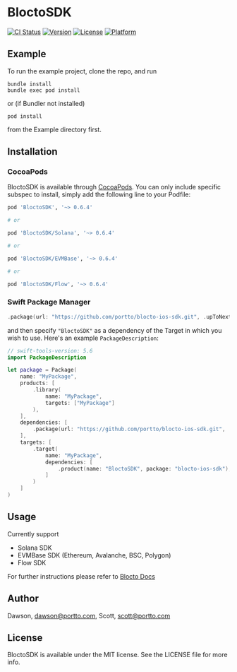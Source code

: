 # BloctoSDK

[![CI Status](https://dl.circleci.com/status-badge/img/gh/portto/blocto-ios-sdk/tree/main.svg?style=svg)](https://dl.circleci.com/status-badge/redirect/gh/portto/blocto-ios-sdk/tree/main)
[![Version](https://img.shields.io/cocoapods/v/BloctoSDK.svg?style=flat)](https://cocoapods.org/pods/BloctoSDK)
[![License](https://img.shields.io/badge/license-MIT-black)](https://cocoapods.org/pods/BloctoSDK)
[![Platform](https://img.shields.io/cocoapods/p/BloctoSDK.svg?style=flat)](https://cocoapods.org/pods/BloctoSDK)

## Example

To run the example project, clone the repo, and run 
```
bundle install
bundle exec pod install
```
or (if Bundler not installed) 
```
pod install
```
from the Example directory first.

## Installation

### CocoaPods

BloctoSDK is available through [CocoaPods](https://cocoapods.org). You can only include specific subspec to install, simply add the following line to your Podfile:

```ruby
pod 'BloctoSDK', '~> 0.6.4'

# or 

pod 'BloctoSDK/Solana', '~> 0.6.4'

# or

pod 'BloctoSDK/EVMBase', '~> 0.6.4'

# or

pod 'BloctoSDK/Flow', '~> 0.6.4'
```

### Swift Package Manager


```swift
.package(url: "https://github.com/portto/blocto-ios-sdk.git", .upToNextMinor(from: "0.6.4"))
```

and then specify `"BloctoSDK"` as a dependency of the Target in which you wish to use.
Here's an example `PackageDescription`:

```swift
// swift-tools-version: 5.6
import PackageDescription

let package = Package(
    name: "MyPackage",
    products: [
        .library(
            name: "MyPackage",
            targets: ["MyPackage"]
        ),
    ],
    dependencies: [
        .package(url: "https://github.com/portto/blocto-ios-sdk.git", .upToNextMinor(from: "0.6.4"))
    ],
    targets: [
        .target(
            name: "MyPackage",
            dependencies: [
                .product(name: "BloctoSDK", package: "blocto-ios-sdk"),
            ]
        )
    ]
)
```

## Usage
Currently support 
 * Solana SDK
 * EVMBase SDK (Ethereum, Avalanche, BSC, Polygon)
 * Flow SDK

For further instructions please refer to [Blocto Docs](https://docs.blocto.app/blocto-ios-sdk/overview)

## Author

Dawson, dawson@portto.com, Scott, scott@portto.com

## License

BloctoSDK is available under the MIT license. See the LICENSE file for more info.
